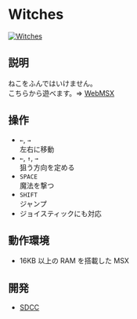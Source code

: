 # Witches

[![Witches](http://img.youtube.com/vi/3WDldH0WMBg/0.jpg)](https://www.youtube.com/watch?v=3WDldH0WMBg)

## 説明
ねこをふんではいけません。<br>
こちらから遊べます。⇒  [WebMSX](http://webmsx.org/?MACHINE=MSX1J&PRESETS=MSXMUSIC&ROM=https://github.com/CoBinee/witches-msx/raw/main/rom/WITCHES.ROM)

## 操作
- `←`, `→`<br>左右に移動
- `←`, `↑`, `→`<br>狙う方向を定める
- `SPACE`<br>魔法を撃つ
- `SHIFT`<br>ジャンプ
- ジョイスティックにも対応

## 動作環境
- 16KB 以上の RAM を搭載した MSX

## 開発
- [SDCC](https://sdcc.sourceforge.net)
